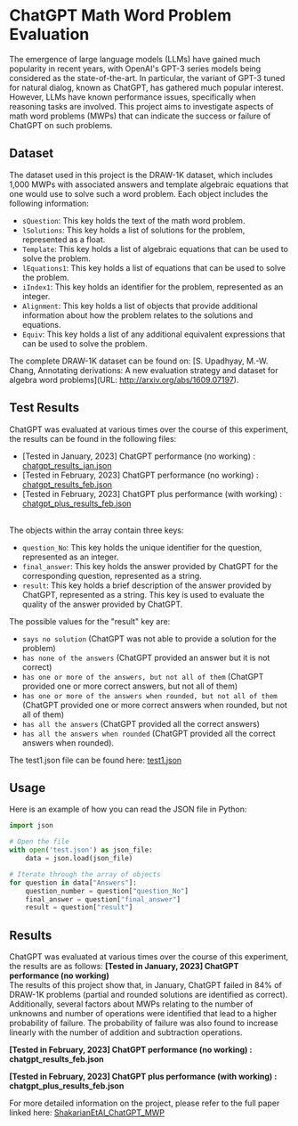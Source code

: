 # ChatGPT Math Word Problem Evaluation
The emergence of large language models (LLMs) have gained much popularity in recent years, with OpenAI's GPT-3 series models being considered as the state-of-the-art. In particular, the variant of GPT-3 tuned for natural dialog, known as ChatGPT, has gathered much popular interest. However, LLMs have known performance issues, specifically when reasoning tasks are involved. This project aims to investigate aspects of math word problems (MWPs) that can indicate the success or failure of ChatGPT on such problems.

## Dataset
The dataset used in this project is the DRAW-1K dataset, which includes 1,000 MWPs with associated answers and template algebraic equations that one would use to solve such a word problem. Each object includes the following information:

- `sQuestion`: This key holds the text of the math word problem.
- `lSolutions`: This key holds a list of solutions for the problem, represented as a float.
- `Template`: This key holds a list of algebraic equations that can be used to solve the problem.
- `lEquations1`: This key holds a list of equations that can be used to solve the problem.
- `iIndex1`: This key holds an identifier for the problem, represented as an integer.
- `Alignment`: This key holds a list of objects that provide additional information about how the problem relates to the solutions and equations.
- `Equiv`: This key holds a list of any additional equivalent expressions that can be used to solve the problem.

The complete DRAW-1K dataset can be found on: 
[S. Upadhyay, M.-W. Chang, Annotating derivations: A new evaluation
strategy and dataset for algebra word problems](URL: http://arxiv.org/abs/1609.07197).

## Test Results  
ChatGPT was evaluated at various times over the course of this experiment, the results can be found in the following files:  
- [Tested in January,   2023] ChatGPT performance (no working) : [chatgpt_results_jan.json](https://github.com/lab-v2/ChatGPT_MWP_eval/blob/main/data_with_implementation/data/chatgpt_results_jan.json)  
- [Tested in February,  2023] ChatGPT performance (no working) : [chatgpt_results_feb.json](https://github.com/lab-v2/ChatGPT_MWP_eval/blob/main/data_with_implementation/data/chatgpt__results_feb.json)  
- [Tested in February,  2023] ChatGPT plus performance (with working) : [chatgpt_plus_results_feb.json](https://github.com/lab-v2/ChatGPT_MWP_eval/blob/main/data_with_implementation/data/chatgpt_plus_results_feb.json)

<br/>
The objects within the array contain three keys:

- `question_No`: This key holds the unique identifier for the question, represented as an integer.
- `final_answer`: This key holds the answer provided by ChatGPT for the corresponding question, represented as a string.
- `result`: This key holds a brief description of the answer provided by ChatGPT, represented as a string. This key is used to evaluate the quality of the answer provided by ChatGPT.

The possible values for the "result" key are: 
- `says no solution` (ChatGPT was not able to provide a solution for the problem)
- `has none of the answers` (ChatGPT provided an answer but it is not correct)
- `has one or more of the answers, but not all of them` (ChatGPT provided one or more correct answers, but not all of them)
- `has one or more of the answers when rounded, but not all of them` (ChatGPT provided one or more correct answers when rounded, but not all of them)
- `has all the answers` (ChatGPT provided all the correct answers) 
- `has all the answers when rounded` (ChatGPT provided all the correct answers when rounded).


The test1.json file can be found here: [test1.json](https://github.com/lab-v2/ChatGPT_MWP_eval/blob/e8230777268b9976c5e7f30a5e9eb86082c274b2/test.json)

## Usage
Here is an example of how you can read the JSON file in Python:
```python
import json

# Open the file
with open('test.json') as json_file:
    data = json.load(json_file)

# Iterate through the array of objects
for question in data["Answers"]:
    question_number = question["question_No"]
    final_answer = question["final_answer"]
    result = question["result"]
```
## Results
ChatGPT was evaluated at various times over the course of this experiment, the results are as follows:
**[Tested in January, 2023] ChatGPT performance (no working)**   
The results of this project show that, in January, ChatGPT failed in 84% of DRAW-1K problems (partial and rounded solutions are identified as correct). Additionally, several factors about MWPs relating to the number of unknowns and number of operations were identified that lead to a higher probability of failure. The probability of failure was also found to increase linearly with the number of addition and subtraction operations.  
  
**[Tested in February, 2023] ChatGPT performance (no working) : chatgpt_results_feb.json**
  
**[Tested in February, 2023] ChatGPT plus performance (with working) : chatgpt_plus_results_feb.json**


For more detailed information on the project, please refer to the full paper linked here: [ShakarianEtAl_ChatGPT_MWP](https://github.com/lab-v2/ChatGPT_MWP_eval/blob/e8230777268b9976c5e7f30a5e9eb86082c274b2/ShakarianEtAl_ChatGPT_MWP.pdf)

